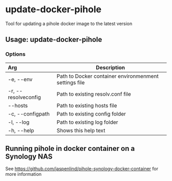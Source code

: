 # update-docker-pihole

Tool for updating a pihole docker image to the latest version

## Usage: update-docker-pihole

### Options

| Arg                 | Description                                           |
| :------------------ | ----------------------------------------------------- |
| -e, --env           | Path to Docker container environmenment settings file |
| -r, --resolveconfig | Path to existing resolv.conf file                     |
| --hosts             | Path to existing hosts file                           |
| -c, --configpath    | Path to existing config folder                        |
| -l, --log           | Path to existing log folder                           |
| -h, --help          | Shows this help text                                  |

## Running pihole in docker container on a Synology NAS

See <https://github.com/jaspenlind/pihole-synology-docker-container> for more information

